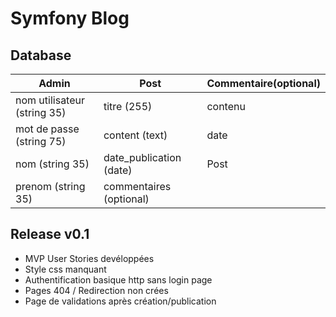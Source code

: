 Symfony Blog
==

## Database 

| Admin | Post | Commentaire(optional) |
| ------| ---| -- |
| nom utilisateur (string 35) | titre (255)| contenu |
| mot de passe (string 75) | content (text) |date|
| nom (string 35) | date_publication (date) |Post|
| prenom (string 35) | commentaires (optional)||

## Release v0.1 
- MVP User Stories devéloppées
- Style css manquant
- Authentification basique http sans login page
- Pages 404 / Redirection non crées
- Page de validations après création/publication